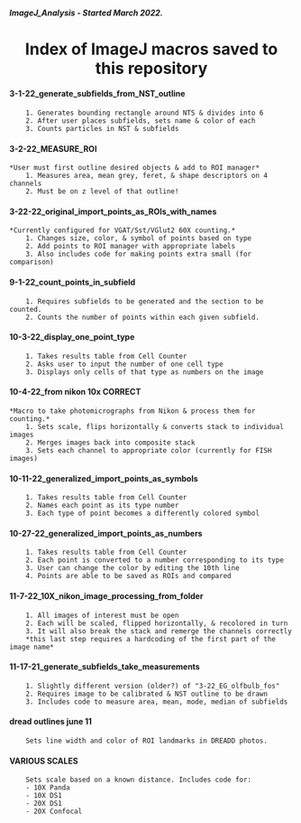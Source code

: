 ##### ImageJ_Analysis - Started March 2022. 

<h1 align="center">Index of ImageJ macros saved to this repository</h1>
		
#### 3-1-22_generate_subfields_from_NST_outline
		1. Generates bounding rectangle around NTS & divides into 6
		2. After user places subfields, sets name & color of each
		3. Counts particles in NST & subfields
		
#### 3-2-22_MEASURE_ROI
	*User must first outline desired objects & add to ROI manager*
		1. Measures area, mean grey, feret, & shape descriptors on 4 channels
		2. Must be on z level of that outline! 
		
#### 3-22-22_original_import_points_as_ROIs_with_names
	*Currently configured for VGAT/Sst/VGlut2 60X counting.*
		1. Changes size, color, & symbol of points based on type
		2. Add points to ROI manager with appropriate labels
		3. Also includes code for making points extra small (for comparison)

#### 9-1-22_count_points_in_subfield
		1. Requires subfields to be generated and the section to be counted. 
		2. Counts the number of points within each given subfield.

#### 10-3-22_display_one_point_type
		1. Takes results table from Cell Counter
		2. Asks user to input the number of one cell type
		3. Displays only cells of that type as numbers on the image

#### 10-4-22_from nikon 10x CORRECT
	*Macro to take photomicrographs from Nikon & process them for counting.*
		1. Sets scale, flips horizontally & converts stack to individual images
		2. Merges images back into composite stack
		3. Sets each channel to appropriate color (currently for FISH images)

#### 10-11-22_generalized_import_points_as_symbols
		1. Takes results table from Cell Counter
		2. Names each point as its type number
		3. Each type of point becomes a differently colored symbol

#### 10-27-22_generalized_import_points_as_numbers
		1. Takes results table from Cell Counter
		2. Each point is converted to a number corresponding to its type
		3. User can change the color by editing the 10th line
		4. Points are able to be saved as ROIs and compared
		
#### 11-7-22_10X_nikon_image_processing_from_folder
		1. All images of interest must be open
		2. Each will be scaled, flipped horizontally, & recolored in turn
		3. It will also break the stack and remerge the channels correctly
		*this last step requires a hardcoding of the first part of the image name*

#### 11-17-21_generate_subfields_take_measurements
		1. Slightly different version (older?) of "3-22_EG_olfbulb_fos"
		2. Requires image to be calibrated & NST outline to be drawn
		3. Includes code to measure area, mean, mode, median of subfields
		
#### dread outlines june 11
		Sets line width and color of ROI landmarks in DREADD photos.
		
#### VARIOUS SCALES
		Sets scale based on a known distance. Includes code for:
		- 10X Panda
		- 10X DS1
		- 20X DS1
		- 20X Confocal
